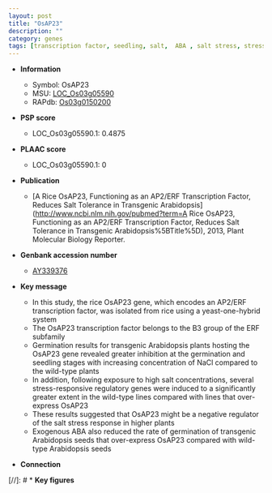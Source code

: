 ```yaml
---
layout: post
title: "OsAP23"
description: ""
category: genes
tags: [transcription factor, seedling, salt,  ABA , salt stress, stress, ABA, stress response]
---
```


* **Information**  
    + Symbol: OsAP23  
    + MSU: [LOC_Os03g05590](http://rice.plantbiology.msu.edu/cgi-bin/ORF_infopage.cgi?orf=LOC_Os03g05590)  
    + RAPdb: [Os03g0150200](http://rapdb.dna.affrc.go.jp/viewer/gbrowse_details/irgsp1?name=Os03g0150200)  

* **PSP score**  
    + LOC_Os03g05590.1: 0.4875 

* **PLAAC score**  
    + LOC_Os03g05590.1: 0 

* **Publication**  
    + [A Rice OsAP23, Functioning as an AP2/ERF Transcription Factor, Reduces Salt Tolerance in Transgenic Arabidopsis](http://www.ncbi.nlm.nih.gov/pubmed?term=A Rice OsAP23, Functioning as an AP2/ERF Transcription Factor, Reduces Salt Tolerance in Transgenic Arabidopsis%5BTitle%5D), 2013, Plant Molecular Biology Reporter.

* **Genbank accession number**  
    + [AY339376](http://www.ncbi.nlm.nih.gov/nuccore/AY339376)

* **Key message**  
    + In this study, the rice OsAP23 gene, which encodes an AP2/ERF transcription factor, was isolated from rice using a yeast-one-hybrid system
    + The OsAP23 transcription factor belongs to the B3 group of the ERF subfamily
    + Germination results for transgenic Arabidopsis plants hosting the OsAP23 gene revealed greater inhibition at the germination and seedling stages with increasing concentration of NaCl compared to the wild-type plants
    + In addition, following exposure to high salt concentrations, several stress-responsive regulatory genes were induced to a significantly greater extent in the wild-type lines compared with lines that over-express OsAP23
    + These results suggested that OsAP23 might be a negative regulator of the salt stress response in higher plants
    + Exogenous ABA also reduced the rate of germination of transgenic Arabidopsis seeds that over-express OsAP23 compared with wild-type Arabidopsis seeds

* **Connection**  

[//]: # * **Key figures**  


